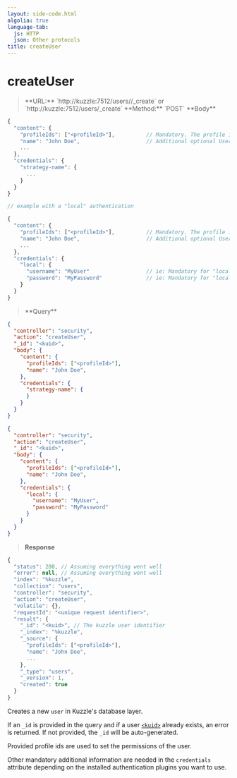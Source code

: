 ```yaml
---
layout: side-code.html
algolia: true
language-tab:
  js: HTTP
  json: Other protocols
title: createUser
---
```



# createUser



<blockquote class="js">
<p>
**URL:** `http://kuzzle:7512/users/<kuid>/_create` or `http://kuzzle:7512/users/_create`  
**Method:** `POST`  
**Body**
</p>
</blockquote>

```js
{
  "content": {
    "profileIds": ["<profileId>"],          // Mandatory. The profile ids for the user
    "name": "John Doe",                     // Additional optional User properties
    ...
  },
  "credentials": {
    "strategy-name": {
      ...
    }
  }
}

// example with a "local" authentication

{
  "content": {
    "profileIds": ["<profileId>"],          // Mandatory. The profile ids for the user
    "name": "John Doe",                     // Additional optional User properties
    ...
  },
  "credentials": {
    "local": {
      "username": "MyUser"                  // ie: Mandatory for "local" authentication plugin
      "password": "MyPassword"              // ie: Mandatory for "local" authentication plugin
    }
  }
}
```

<blockquote class="json">
<p>
**Query**
</p>
</blockquote>

```json
{
  "controller": "security",
  "action": "createUser",
  "_id": "<kuid>",      
  "body": {
    "content": {
      "profileIds": ["<profileId>"],    
      "name": "John Doe",                 
    },
    "credentials": {
      "strategy-name": {
      }
    }
  }
}
```

```json
{
  "controller": "security",
  "action": "createUser",
  "_id": "<kuid>",                      
  "body": {
    "content": {
      "profileIds": ["<profileId>"],    
      "name": "John Doe",            
    },
    "credentials": {
      "local": {
        "username": "MyUser",
        "password": "MyPassword"
      }
    }
  }
}
```

>**Response**

```javascript
{
  "status": 200, // Assuming everything went well
  "error": null, // Assuming everything went well
  "index": "%kuzzle",
  "collection": "users",
  "controller": "security",
  "action": "createUser",
  "volatile": {},
  "requestId": "<unique request identifier>",
  "result": {
    "_id": "<kuid>", // The kuzzle user identifier
    "_index": "%kuzzle",
    "_source": {
      "profileIds": ["<profileId>"],
      "name": "John Doe",
      ...
    },
    "_type": "users",
    "_version": 1,
    "created": true
  }
}
```

Creates a new `user` in Kuzzle's database layer.

If an `_id` is provided in the query and if a user [`<kuid>`](/guide/kuzzle-depth/authentication/#the-kuzzle-user-identifier-kuid) already exists, an error is returned.
If not provided, the `_id` will be auto-generated.

Provided profile ids are used to set the permissions of the user.

Other mandatory additional information are needed in the `credentials` attribute depending on the installed authentication plugins you want to use.
